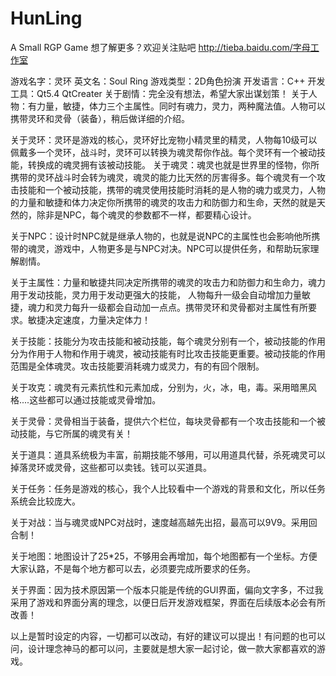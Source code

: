 # HunLing
A Small RGP Game
想了解更多？欢迎关注贴吧 http://tieba.baidu.com/字母工作室

游戏名字：灵环
英文名：Soul Ring
游戏类型：2D角色扮演
开发语言：C++
开发工具：Qt5.4 QtCreater
关于剧情：完全没有想法，希望大家出谋划策！
关于人物：有力量，敏捷，体力三个主属性。同时有魂力，灵力，两种魔法值。人物可以携带灵环和灵骨（装备），稍后做详细的介绍。

关于灵环：灵环是游戏的核心，灵环好比宠物小精灵里的精灵，人物每10级可以佩戴多一个灵环，战斗时，灵环可以转换为魂灵帮你作战。每个灵环有一个被动技能，转换成的魂灵拥有该被动技能。
关于魂灵：魂灵也就是世界里的怪物，你所携带的灵环战斗时会转为魂灵，魂灵的能力比天然的厉害得多。每个魂灵有一个攻击技能和一个被动技能，携带的魂灵使用技能时消耗的是人物的魂力或灵力，人物的力量和敏捷和体力决定你所携带的魂灵的攻击力和防御力和生命，天然的就是天然的，除非是NPC，每个魂灵的参数都不一样，都要精心设计。

关于NPC：设计时NPC就是继承人物的，也就是说NPC的主属性也会影响他所携带的魂灵，游戏中，人物更多是与NPC对决。NPC可以提供任务，和帮助玩家理解剧情。

关于主属性：力量和敏捷共同决定所携带的魂灵的攻击力和防御力和生命力，魂力用于发动技能，灵力用于发动更强大的技能，
人物每升一级会自动增加力量敏捷，魂力和灵力每升一级都会自动加一点点。携带灵环和灵骨都对主属性有所要求。敏捷决定速度，力量决定体力！

关于技能：技能分为攻击技能和被动技能，每个魂灵分别有一个，被动技能的作用分为作用于人物和作用于魂灵，被动技能有时比攻击技能更重要。被动技能的作用范围是全体魂灵。攻击技能要消耗魂力或灵力，有的有回个限制。

关于攻克：魂灵有元素抗性和元素加成，分别为，火，冰，电，毒。采用暗黑风格....这些都可以通过技能或灵骨增加。

关于灵骨：灵骨相当于装备，提供六个栏位，每块灵骨都有一个攻击技能和一个被动技能，与它所属的魂灵有关！

关于道具：道具系统极为丰富，前期技能不够用，可以用道具代替，杀死魂灵可以掉落灵环或灵骨，这些都可以卖钱。钱可以买道具。

关于任务：任务是游戏的核心，我个人比较看中一个游戏的背景和文化，所以任务系统会比较庞大。

关于对战：当与魂灵或NPC对战时，速度越高越先出招，最高可以9V9。采用回合制！

关于地图：地图设计了25*25，不够用会再增加，每个地图都有一个坐标。方便大家认路，不是每个地方都可以去，必须要完成所要求的任务。

关于界面：因为技术原因第一个版本只能是传统的GUI界面，偏向文字多，不过我采用了游戏和界面分离的理念，以便日后开发游戏框架，界面在后续版本必会有所改善！

以上是暂时设定的内容，一切都可以改动，有好的建议可以提出！有问题的也可以问，设计理念神马的都可以问，主要就是想大家一起讨论，做一款大家都喜欢的游戏。
